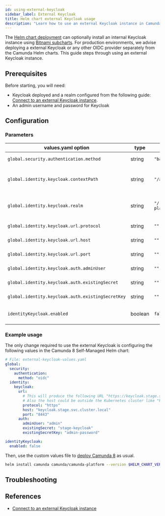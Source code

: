 ```yaml
---
id: using-external-keycloak
sidebar_label: External Keycloak
title: Helm chart external Keycloak usage
description: "Learn how to use an external Keycloak instance in Camunda 8 Self-Managed deployment."
---
```


The [Helm chart deployment](/self-managed/installation-methods/helm/install.md) can optionally install an internal Keycloak instance using [Bitnami subcharts](../../configure/registry-and-images/install-bitnami-enterprise-images.md). For production environments, we advise deploying a external Keycloak or any other OIDC provider separately from the Camunda Helm charts. This guide steps through using an external Keycloak instance.

## Prerequisites

Before starting, you will need:

- Keycloak deployed and a realm configured from the following guide: [Connect to an external Keycloak instance](/self-managed/components/management-identity/configuration/connect-to-an-existing-keycloak.md).
- An admin username and password for Keycloak

## Configuration

### Parameters

| values.yaml option                                | type    | default                      | description                                                                          |
| ------------------------------------------------- | ------- | ---------------------------- | ------------------------------------------------------------------------------------ |
| `global.security.authentication.method`           | string  | `"basic"`                    | Type of authentication (basic or oidc)                                               |
| `global.identity.keycloak.contextPath`            | string  | `"/auth"`                    | Keycloak url path prefix. "/auth" means all urls start with http://hostname/auth/... |
| `global.identity.keycloak.realm`                  | string  | `"/realms/camunda-platform"` | Keycloak realm (must start with "/realms/" followed by the name of the realm)        |
| `global.identity.keycloak.url.protocol`           | string  | `""`                         | Keycloak url scheme (http or https)                                                  |
| `global.identity.keycloak.url.host`               | string  | `""`                         | Hostname of Keycloak instance                                                        |
| `global.identity.keycloak.url.port`               | string  | `""`                         | Port number of Keycloak                                                              |
| `global.identity.keycloak.auth.adminUser`         | string  | `""`                         | Name of the admin user for Keycloak                                                  |
| `global.identity.keycloak.auth.existingSecret`    | string  | `""`                         | Name of Kubernetes Secret contianing                                                 |
| `global.identity.keycloak.auth.existingSecretKey` | string  | `""`                         | Hostname of the database                                                             |
| `identityKeycloak.enabled`                        | boolean | `false`                      | Enables or disables keycloak installed as a subchart                                 |

### Example usage

The only change required to use the external Keycloak is configuring the following values in the Camunda 8 Self-Managed Helm chart:

```yaml
# File: external-keycloak-values.yaml
global:
  security:
    authentication:
      method: "oidc"
  identity:
    keycloak:
      url:
        # This will produce the following URL "https://keycloak.stage.svc.cluster.local:8443".
        # Also the host could be outside the Kubernetes cluster like "keycloak.stage.example.com".
        protocol: "https"
        host: "keycloak.stage.svc.cluster.local"
        port: "8443"
      auth:
        adminUser: "admin"
        existingSecret: "stage-keycloak"
        existingSecretKey: "admin-password"

identityKeycloak:
  enabled: false
```

Then, use the custom values file to [deploy Camunda 8](../install.md) as usual.

```sh
helm install camunda camunda/camunda-platform --version $HELM_CHART_VERSION -f external-keycloak-values.yaml
```

## Troubleshooting

## References

- [Connect to an external Keycloak instance](/self-managed/components/management-identity/configuration/connect-to-an-existing-keycloak.md)
